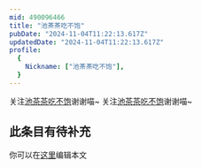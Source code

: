 ```yaml
---
mid: 490096466
title: "池茶茶吃不饱"
pubDate: "2024-11-04T11:22:13.617Z"
updatedDate: "2024-11-04T11:22:13.617Z"
profile:
  {
    Nickname: ["池茶茶吃不饱"],
  }
---
```


关注[池茶茶吃不饱](https://space.bilibili.com/490096466)谢谢喵~ 关注[池茶茶吃不饱](https://space.bilibili.com/490096466)谢谢喵~

## 此条目有待补充
你可以在[这里](https://github.com/Yuhanawa/VTuber.ICU/edit/master/src/content/v/池茶茶吃不饱/index.md)编辑本文
